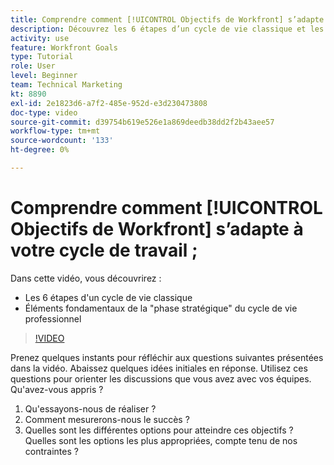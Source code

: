 ```yaml
---
title: Comprendre comment [!UICONTROL Objectifs de Workfront] s’adapte à votre cycle de travail ;
description: Découvrez les 6 étapes d’un cycle de vie classique et les principaux éléments de base de la "phase de stratégie" du cycle de vie professionnel.
activity: use
feature: Workfront Goals
type: Tutorial
role: User
level: Beginner
team: Technical Marketing
kt: 8890
exl-id: 2e1823d6-a7f2-485e-952d-e3d230473808
doc-type: video
source-git-commit: d39754b619e526e1a869deedb38dd2f2b43aee57
workflow-type: tm+mt
source-wordcount: '133'
ht-degree: 0%

---
```


# Comprendre comment [!UICONTROL Objectifs de Workfront] s’adapte à votre cycle de travail ;

Dans cette vidéo, vous découvrirez :

* Les 6 étapes d&#39;un cycle de vie classique
* Éléments fondamentaux de la &quot;phase stratégique&quot; du cycle de vie professionnel

>[!VIDEO](https://video.tv.adobe.com/v/335184/?quality=12)

<!--
Your turn graphic
-->

Prenez quelques instants pour réfléchir aux questions suivantes présentées dans la vidéo. Abaissez quelques idées initiales en réponse. Utilisez ces questions pour orienter les discussions que vous avez avec vos équipes. Qu&#39;avez-vous appris ?

1. Qu&#39;essayons-nous de réaliser ?
1. Comment mesurerons-nous le succès ?
1. Quelles sont les différentes options pour atteindre ces objectifs ? Quelles sont les options les plus appropriées, compte tenu de nos contraintes ?

